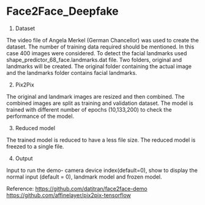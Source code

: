# Face2Face_Deepfake

1. Dataset

The video file of Angela Merkel (German Chancellor) was used to create the dataset. The number of training data required should be mentioned. In this case 400 images were considered. To detect the facial landmarks used shape_predictor_68_face.landmarks.dat file. Two folders, original and landmarks will be created. The original folder containing the actual image and the landmarks folder contains facial landmarks.

2. Pix2Pix

The original and landmark images are resized and then combined. The combined images are split as training and validation dataset. The model is trained with different number of epochs (10,133,200) to check the performance of the model.

3. Reduced model

The trained model is reduced to have a less file size. The reduced model is freezed to a single file.

4. Output

Input to run the demo- camera device index(default=0), show to display the normal input (default = 0), landmark model and frozen model.

Reference:
https://github.com/datitran/face2face-demo
https://github.com/affinelayer/pix2pix-tensorflow
